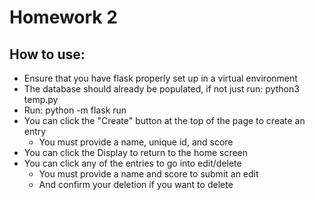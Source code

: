 # Homework 2

## How to use:
* Ensure that you have flask properly set up in a virtual environment
* The database should already be populated, if not just run: python3 temp.py
* Run: python -m flask run
* You can click the "Create" button at the top of the page to create an entry
    * You must provide a name, unique id, and score 
* You can click the Display to return to the home screen
* You can click any of the entries to go into edit/delete
    * You must provide a name and score to submit an edit
    * And confirm your deletion if you want to delete


